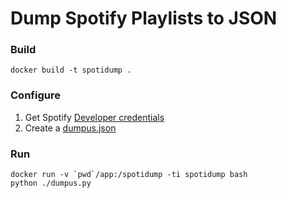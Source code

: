 # Dump Spotify Playlists to JSON

### Build

    docker build -t spotidump .

### Configure

1. Get Spotify [Developer credentials](https://developer.spotify.com/dashboard/login)
2. Create a [dumpus.json](app/dumpus.json.example)

### Run

    docker run -v `pwd`/app:/spotidump -ti spotidump bash
    python ./dumpus.py
